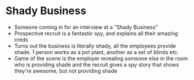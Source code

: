 # Shady Business

- Someone coming in for an interview at a "Shady Business"
- Prospective recruit is a fantastic spy, and explains all their amazing creds
- Turns out the business is literally shady, all the employees provide shade. 1 person works as a pot plant, another as a set of blinds etc.
- Game of the scene is the employer revealing someone else in the room who is providing shade and the recruit gives a spy story that shows they're awesome, but not providing shade